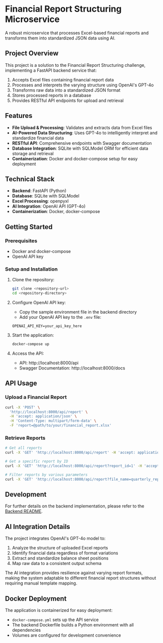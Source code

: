 # Financial Report Structuring Microservice

A robust microservice that processes Excel-based financial reports and transforms them into standardized JSON data using AI.

## Project Overview

This project is a solution to the Financial Report Structuring challenge, implementing a FastAPI backend service that:

1. Accepts Excel files containing financial report data
2. Processes and interprets the varying structure using OpenAI's GPT-4o
3. Transforms raw data into a standardized JSON format
4. Stores processed reports in a database
5. Provides RESTful API endpoints for upload and retrieval

## Features

- **File Upload & Processing**: Validates and extracts data from Excel files
- **AI-Powered Data Structuring**: Uses GPT-4o to intelligently interpret and standardize financial data
- **RESTful API**: Comprehensive endpoints with Swagger documentation
- **Database Integration**: SQLite with SQLModel ORM for efficient data storage and retrieval
- **Containerization**: Docker and docker-compose setup for easy deployment

## Technical Stack

- **Backend**: FastAPI (Python)
- **Database**: SQLite with SQLModel
- **Excel Processing**: openpyxl
- **AI Integration**: OpenAI API (GPT-4o)
- **Containerization**: Docker, docker-compose

## Getting Started

### Prerequisites

- Docker and docker-compose
- OpenAI API key

### Setup and Installation

1. Clone the repository:
   ```bash
   git clone <repository-url>
   cd <repository-directory>
   ```

2. Configure OpenAI API key:
   - Copy the sample environment file in the backend directory
   - Add your OpenAI API key to the `.env` file:
   ```
   OPENAI_API_KEY=your_api_key_here
   ```

3. Start the application:
   ```bash
   docker-compose up
   ```

4. Access the API:
   - API: http://localhost:8000/api
   - Swagger Documentation: http://localhost:8000/docs

## API Usage

### Upload a Financial Report

```bash
curl -X 'POST' \
  'http://localhost:8000/api/report' \
  -H 'accept: application/json' \
  -H 'Content-Type: multipart/form-data' \
  -F 'report=@path/to/your/financial_report.xlsx'
```

### Retrieve Reports

```bash
# Get all reports
curl -X 'GET' 'http://localhost:8000/api/report' -H 'accept: application/json'

# Get a specific report by ID
curl -X 'GET' 'http://localhost:8000/api/report?report_id=1' -H 'accept: application/json'

# Filter reports by various parameters
curl -X 'GET' 'http://localhost:8000/api/report?file_name=quarterly_report.xlsx' -H 'accept: application/json'
```

## Development

For further details on the backend implementation, please refer to the [Backend README](backend/README.md).

## AI Integration Details

The project integrates OpenAI's GPT-4o model to:
1. Analyze the structure of uploaded Excel reports
2. Identify financial data regardless of format variations
3. Extract and standardize balance sheet positions
4. Map raw data to a consistent output schema

The AI integration provides resilience against varying report formats, making the system adaptable to different financial report structures without requiring manual template mapping.

## Docker Deployment

The application is containerized for easy deployment:

- `docker-compose.yml` sets up the API service
- The backend Dockerfile builds a Python environment with all dependencies
- Volumes are configured for development convenience
